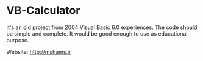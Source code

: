# VB-Calculator
It's an old project from 2004 Visual Basic 6.0 experiences.
The code should be simple and complete. It would be good enough to use as educational purpose.

Website: http://mshams.ir
